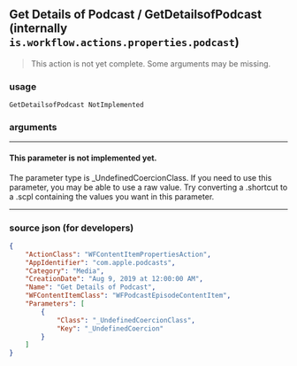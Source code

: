 
## Get Details of Podcast / GetDetailsofPodcast (internally `is.workflow.actions.properties.podcast`)

> This action is not yet complete. Some arguments may be missing.



### usage
```
GetDetailsofPodcast NotImplemented
```

### arguments

---

#### This parameter is not implemented yet.

The parameter type is _UndefinedCoercionClass. If you need to use this parameter, you may
be able to use a raw value. Try converting a .shortcut to a .scpl containing
the values you want in this parameter.

---

### source json (for developers)

```json
{
	"ActionClass": "WFContentItemPropertiesAction",
	"AppIdentifier": "com.apple.podcasts",
	"Category": "Media",
	"CreationDate": "Aug 9, 2019 at 12:00:00 AM",
	"Name": "Get Details of Podcast",
	"WFContentItemClass": "WFPodcastEpisodeContentItem",
	"Parameters": [
		{
			"Class": "_UndefinedCoercionClass",
			"Key": "_UndefinedCoercion"
		}
	]
}
```
